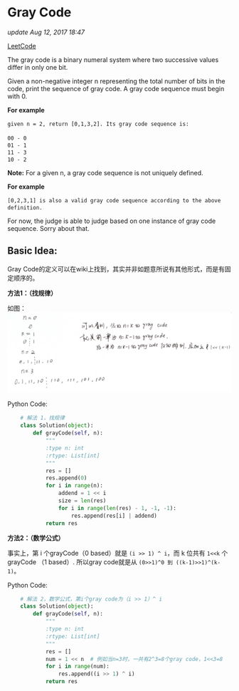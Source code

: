 # Gray Code

_update Aug 12, 2017 18:47_

[LeetCode](https://leetcode.com/problems/gray-code/description/)

The gray code is a binary numeral system where two successive values differ in only one bit.

Given a non-negative integer n representing the total number of bits in the code, print the sequence of gray code. A gray code sequence must begin with 0.

**For example**

```text
given n = 2, return [0,1,3,2]. Its gray code sequence is:

00 - 0
01 - 1
11 - 3
10 - 2
```

**Note:** For a given n, a gray code sequence is not uniquely defined.

**For example**

```text
[0,2,3,1] is also a valid gray code sequence according to the above definition.
```

For now, the judge is able to judge based on one instance of gray code sequence. Sorry about that.

## Basic Idea:

Gray Code的定义可以在wiki上找到，其实并非如题意所说有其他形式，而是有固定顺序的。

**方法1：（找规律）**

如图： ![](../../.gitbook/assets/wechatimg16%20%281%29.jpg)

Python Code:

```python
    # 解法 1，找规律
    class Solution(object):
        def grayCode(self, n):
            """
            :type n: int
            :rtype: List[int]
            """
            res = []
            res.append(0)
            for i in range(n):
                addend = 1 << i
                size = len(res)
                for i in range(len(res) - 1, -1, -1):
                    res.append(res[i] | addend)
            return res
```

**方法2：（数学公式）**

事实上，第 i 个grayCode（0 based）就是 `(i >> 1) ^ i`，而 k 位共有 `1<<k` 个grayCode （1 based）. 所以gray code就是从 `(0>>1)^0 到 ((k-1)>>1)^(k-1)`。

Python Code:

```python
    # 解法 2，数学公式，第i个gray code为（i >> 1）^ i
    class Solution(object):
        def grayCode(self, n):
            """
            :type n: int
            :rtype: List[int]
            """
            res = []
            num = 1 << n  # 例如当n=3时，一共有2^3=8个gray code，1<<3=8
            for i in range(num):
                res.append((i >> 1) ^ i)
            return res
```

